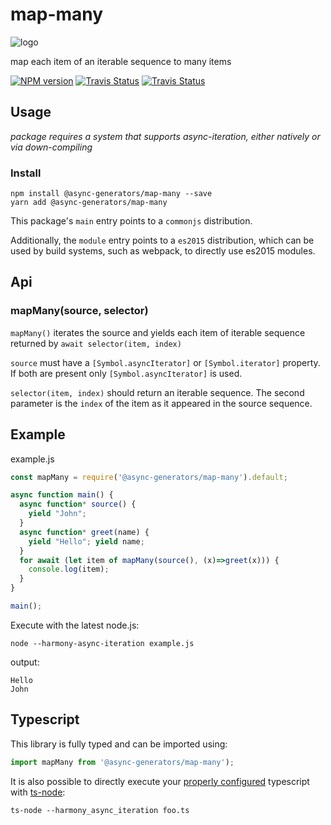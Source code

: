 # map-many
![logo](https://avatars1.githubusercontent.com/u/31987273?v=4&s=100)

map each item of an iterable sequence to many items 

[![NPM version][npm-image]][npm-url]
[![Travis Status][travis-image]][travis-url]
[![Travis Status][codecov-image]][codecov-url]

## Usage

_package requires a system that supports async-iteration, either natively or via down-compiling_

### Install
```
npm install @async-generators/map-many --save
yarn add @async-generators/map-many
```

This package's `main` entry points to a `commonjs` distribution. 

Additionally, the `module` entry points to a `es2015` distribution, which can be used by build systems, such as webpack, to directly use es2015 modules. 

## Api

### mapMany(source, selector)

<code>mapMany()</code> iterates the source and yields each item of  iterable sequence returned by `await selector(item, index)`  

`source` must have a `[Symbol.asyncIterator]` or `[Symbol.iterator]` property. If both are present only `[Symbol.asyncIterator]` is used. 

`selector(item, index)` should return an iterable sequence. The second parameter is the `index` of the item as it appeared in the source sequence. 

## Example

example.js
```js
const mapMany = require('@async-generators/map-many').default;

async function main() {
  async function* source() {
    yield "John";
  }
  async function* greet(name) {
    yield "Hello"; yield name; 
  }
  for await (let item of mapMany(source(), (x)=>greet(x))) {
    console.log(item);
  }
}

main();

```

Execute with the latest node.js: 

```
node --harmony-async-iteration example.js
```


output:
```
Hello 
John
```
## Typescript

This library is fully typed and can be imported using: 

```ts
import mapMany from '@async-generators/map-many');
```

It is also possible to directly execute your [properly configured](https://stackoverflow.com/a/43694282/1657476) typescript with [ts-node](https://www.npmjs.com/package/ts-node):

```
ts-node --harmony_async_iteration foo.ts
```

[npm-url]: https://npmjs.org/package/@async-generators/map-many
[npm-image]: https://img.shields.io/npm/v/@async-generators/map-many.svg
[npm-downloads]: https://img.shields.io/npm/dm/@async-generators/map-many.svg
[travis-url]: https://travis-ci.org/async-generators/map-many
[travis-image]: https://img.shields.io/travis/async-generators/map-many/master.svg
[codecov-url]: https://codecov.io/gh/async-generators/map-many
[codecov-image]: https://codecov.io/gh/async-generators/map-many/branch/master/graph/badge.svg
